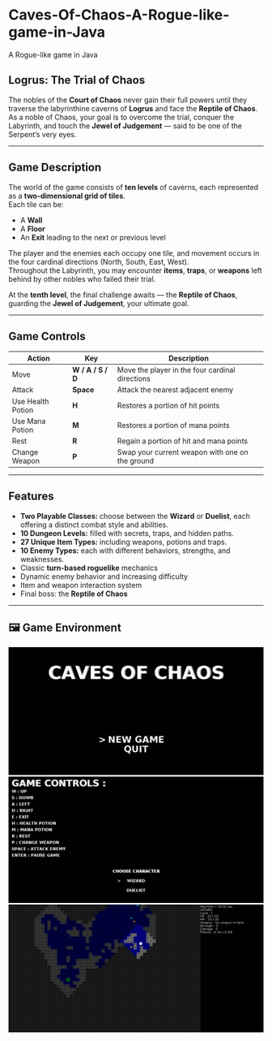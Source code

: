 # Caves-Of-Chaos-A-Rogue-like-game-in-Java
A Rogue-like game in Java

## Logrus: The Trial of Chaos

The nobles of the **Court of Chaos** never gain their full powers until they traverse the labyrinthine caverns of **Logrus** and face the **Reptile of Chaos**.  
As a noble of Chaos, your goal is to overcome the trial, conquer the Labyrinth, and touch the **Jewel of Judgement** — said to be one of the Serpent’s very eyes.

---

## Game Description

The world of the game consists of **ten levels** of caverns, each represented as a **two-dimensional grid of tiles**.  
Each tile can be:
- A **Wall**
- A **Floor**
- An **Exit** leading to the next or previous level

The player and the enemies each occupy one tile, and movement occurs in the four cardinal directions (North, South, East, West).  
Throughout the Labyrinth, you may encounter **items**, **traps**, or **weapons** left behind by other nobles who failed their trial.

At the **tenth level**, the final challenge awaits — the **Reptile of Chaos**, guarding the **Jewel of Judgement**, your ultimate goal.

---

## Game Controls

| Action | Key | Description |
|---------|-----|-------------|
| Move | **W / A / S / D** | Move the player in the four cardinal directions |
| Attack | **Space** | Attack the nearest adjacent enemy |
| Use Health Potion | **H** | Restores a portion of hit points |
| Use Mana Potion | **M** | Restores a portion of mana points |
| Rest | **R** | Regain a portion of hit and mana points |
| Change Weapon | **P** | Swap your current weapon with one on the ground |

---

## Features

- **Two Playable Classes:** choose between the **Wizard** or **Duelist**, each offering a distinct combat style and abilities.  
- **10 Dungeon Levels:** filled with secrets, traps, and hidden paths.  
- **27 Unique Item Types:** including weapons, potions and traps.  
- **10 Enemy Types:** each with different behaviors, strengths, and weaknesses.  
- Classic **turn-based roguelike** mechanics  
- Dynamic enemy behavior and increasing difficulty  
- Item and weapon interaction system  
- Final boss: the **Reptile of Chaos**

---

## 🖼️ Game Environment
![Game Intro](./cavesOfChaosIntro.png) 
![Game Controls](./cavesOfChaosIntro2.png) 
![Game Environment](./cavesOfChaos.png)  
